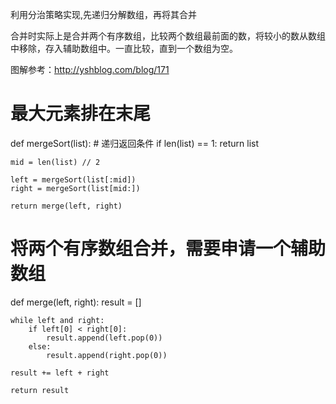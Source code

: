 利用分治策略实现,先递归分解数组，再将其合并

合并时实际上是合并两个有序数组，比较两个数组最前面的数，将较小的数从数组中移除，存入辅助数组中。一直比较，直到一个数组为空。

图解参考：http://yshblog.com/blog/171

# 最大元素排在末尾
def mergeSort(list):
    # 递归返回条件
    if len(list) == 1:
        return list

    mid = len(list) // 2

    left = mergeSort(list[:mid])
    right = mergeSort(list[mid:])

    return merge(left, right)


# 将两个有序数组合并，需要申请一个辅助数组
def merge(left, right):
    result = []

    while left and right:
        if left[0] < right[0]:
            result.append(left.pop(0))
        else:
            result.append(right.pop(0))

    result += left + right

    return result
